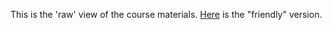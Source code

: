 This is the 'raw' view of the course materials. [Here](https://bbolker.github.io/goettingen_2019) is the "friendly" version.
